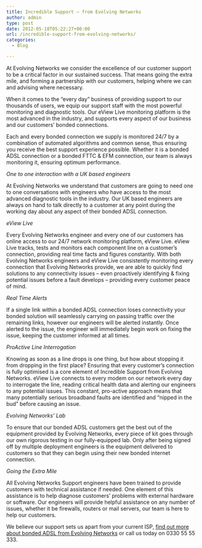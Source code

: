 ```yaml
---
title: Incredible Support – from Evolving Networks
author: admin
type: post
date: 2012-05-18T05:22:27+00:00
url: /incredible-support-from-evolving-networks/
categories:
  - Blog

---
```

At Evolving Networks we consider the excellence of our customer support to be a critical factor in our sustained success. That means going the extra mile, and forming a partnership with our customers, helping where we can and advising where necessary.

When it comes to the “every day” business of providing support to our thousands of users, we equip our support staff with the most powerful monitoring and diagnostic tools. Our eView Live monitoring platform is the most advanced in the industry, and supports every aspect of our business and our customers’ bonded connections.

Each and every bonded connection we supply is monitored 24/7 by a combination of automated algorithms and common sense, thus ensuring you receive the best support experience possible. Whether it is a bonded ADSL connection or a bonded FTTC & EFM connection, our team is always monitoring it, ensuring optimum performance.

_One to one interaction with a UK based engineers_
  
At Evolving Networks we understand that customers are going to need one to one conversations with engineers who have access to the most advanced diagnostic tools in the industry. Our UK based engineers are always on hand to talk directly to a customer at any point during the working day about any aspect of their bonded ADSL connection. 

_eView Live_
  
Every Evolving Networks engineer and every one of our customers has online access to our 24/7 network monitoring platform, eView Live. eView Live tracks, tests and monitors each component line on a customer’s connection, providing real time facts and figures constantly. With both Evolving Networks engineers and eView Live consistently monitoring every connection that Evolving Networks provide, we are able to quickly find solutions to any connectivity issues – even proactively identifying & fixing potential issues before a fault develops – providing every customer peace of mind.

_Real Time Alerts_
  
If a single link within a bonded ADSL connection loses connectivity your bonded solution will seamlessly carrying on passing traffic over the remaining links, however our engineers will be alerted instantly. Once alerted to the issue, the engineer will immediately begin work on fixing the issue, keeping the customer informed at all times. 

_ProActive Line Interrogation_
  
Knowing as soon as a line drops is one thing, but how about stopping it from dropping in the first place? Ensuring that every customer’s connection is fully optimised is a core element of Incredible Support from Evolving Networks. eView Live connects to every modem on our network every day to interrogate the line, reading critical health data and alerting our engineers to any potential issues. This constant, pro-active approach means that many potentially serious broadband faults are identified and “nipped in the bud” before causing an issue.

_Evolving Networks’ Lab_
  
To ensure that our bonded ADSL customers get the best out of the equipment provided by Evolving Networks, every piece of kit goes through our own rigorous testing in our fully-equipped lab. Only after being signed off by multiple deployment engineers is the equipment delivered to customers so that they can begin using their new bonded internet connection.

_Going the Extra Mile_
  
All Evolving Networks Support engineers have been trained to provide customers with technical assistance if needed. One element of this assistance is to help diagnose customers’ problems with external hardware or software. Our engineers will provide helpful assistance on any number of issues, whether it be firewalls, routers or mail servers, our team is here to help our customers.

We believe our support sets us apart from your current ISP, [find out more about bonded ADSL from Evolving Networks][1] or call us today on 0330 55 55 333.

 [1]: /contact-us/